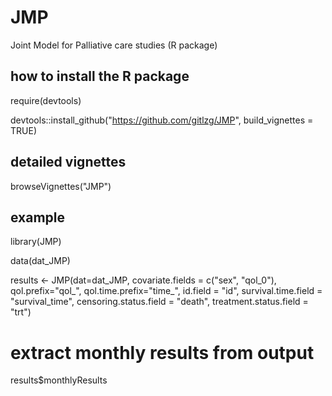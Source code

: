 # JMP
Joint Model for Palliative care studies (R package)


## how to install the R package
require(devtools)

devtools::install_github("https://github.com/gitlzg/JMP", build_vignettes = TRUE)


## detailed vignettes
browseVignettes("JMP")


## example
library(JMP)

data(dat_JMP)

results <- JMP(dat=dat_JMP,
covariate.fields = c("sex", "qol_0"),
qol.prefix="qol_", qol.time.prefix="time_",
id.field = "id", survival.time.field = "survival_time",
censoring.status.field = "death", treatment.status.field = "trt")

# extract monthly results from output
results$monthlyResults

